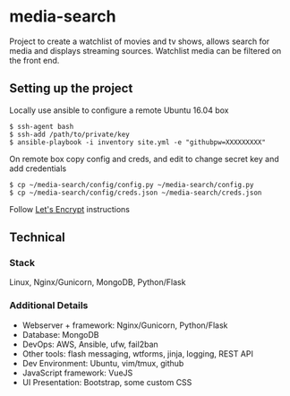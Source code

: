# media-search

Project to create a watchlist of movies and tv shows, allows search for media and displays streaming sources. Watchlist media can be filtered on the front end.

## Setting up the project

Locally use ansible to configure a remote Ubuntu 16.04 box
```
$ ssh-agent bash
$ ssh-add /path/to/private/key
$ ansible-playbook -i inventory site.yml -e "githubpw=XXXXXXXXX"
```

On remote box copy config and creds, and edit to change secret key and add credentials
```
$ cp ~/media-search/config/config.py ~/media-search/config.py
$ cp ~/media-search/config/creds.json ~/media-search/creds.json
```

Follow [Let's Encrypt](https://letsencrypt.org/getting-started/) instructions

## Technical

### Stack
Linux, Nginx/Gunicorn, MongoDB, Python/Flask

### Additional Details
* Webserver + framework: Nginx/Gunicorn, Python/Flask
* Database: MongoDB
* DevOps: AWS, Ansible, ufw, fail2ban
* Other tools: flash messaging, wtforms, jinja, logging, REST API
* Dev Environment: Ubuntu, vim/tmux, github
* JavaScript framework: VueJS
* UI Presentation: Bootstrap, some custom CSS
